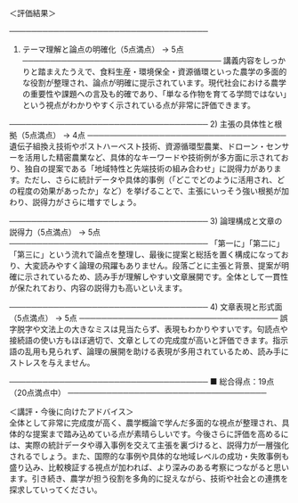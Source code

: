 ＜評価結果＞

────────────────────────────────────
1) テーマ理解と論点の明確化（5点満点） → 5点
────────────────────────────────────
講義内容をしっかりと踏まえたうえで、食料生産・環境保全・資源循環といった農学の多面的な役割が整理され、論点が明確に提示されています。現代社会における農学の重要性や課題への言及も的確であり、「単なる作物を育てる学問ではない」という視点がわかりやすく示されている点が非常に評価できます。

────────────────────────────────────
2) 主張の具体性と根拠（5点満点） → 4点
────────────────────────────────────
遺伝子組換え技術やポストハーベスト技術、資源循環型農業、ドローン・センサーを活用した精密農業など、具体的なキーワードや技術例が多方面に示されており、独自の提案である「地域特性と先端技術の組み合わせ」に説得力があります。ただし、さらに統計データや具体的事例（「どこでどのように活用され、どの程度の効果があったか」など）を挙げることで、主張にいっそう強い根拠が加わり、説得力がさらに増すでしょう。

────────────────────────────────────
3) 論理構成と文章の説得力（5点満点） → 5点
────────────────────────────────────
「第一に」「第二に」「第三に」という流れで論点を整理し、最後に提案と総括を置く構成になっており、大変読みやすく論理の飛躍もありません。段落ごとに主張と背景、提案が明確に示されているため、読み手が理解しやすい文章展開です。全体として一貫性が保たれており、内容の説得力も高いといえます。

────────────────────────────────────
4) 文章表現と形式面（5点満点） → 5点
────────────────────────────────────
誤字脱字や文法上の大きなミスは見当たらず、表現もわかりやすいです。句読点や接続語の使い方もほぼ適切で、文章としての完成度が高いと評価できます。指示語の乱用も見られず、論理の展開を助ける表現が多用されているため、読み手にストレスを与えません。

────────────────────────────────────
■ 総合得点：19点（20点満点中）
────────────────────────────────────

＜講評・今後に向けたアドバイス＞  
全体として非常に完成度が高く、農学概論で学んだ多面的な視点が整理され、具体的な提案まで踏み込めている点が素晴らしいです。今後さらに評価を高めるには、実際の統計データや導入事例を交えて主張を裏づけると、説得力が一層強化されるでしょう。また、国際的な事例や具体的な地域レベルの成功・失敗事例も盛り込み、比較検証する視点が加われば、より深みのある考察につながると思います。引き続き、農学が担う役割を多角的に捉えながら、技術や社会との連携を探求していってください。